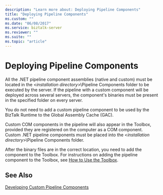 ```yaml
---
description: "Learn more about: Deploying Pipeline Components"
title: "Deploying Pipeline Components"
ms.custom: ""
ms.date: "06/08/2017"
ms.service: biztalk-server
ms.reviewer: ""
ms.suite: ""
ms.topic: "article"
---
```

# Deploying Pipeline Components
All the .NET pipeline component assemblies (native and custom) must be located in the \<*installation directory*\>\Pipeline Components folder to be executed by the server. If the pipeline with a custom component will be deployed across several servers, the component's binaries must be present in the specified folder on every server.  
  
 You do not need to add a custom pipeline component to be used by the BizTalk Runtime to the Global Assembly Cache (GAC).  
  
 Custom COM components in the pipeline will also appear in the Toolbox, provided they are registered on the computer as a COM component. Custom .NET pipeline components must be placed into the \<*installation directory*\>\Pipeline Components folder.  
  
 After the binary files are in the correct location, you need to add the component to the Toolbox. For instructions on adding the pipeline component to the Toolbox, see [How to Use the Toolbox](../core/how-to-use-the-toolbox.md).  
  
## See Also  
 [Developing Custom Pipeline Components](../core/developing-custom-pipeline-components.md)
